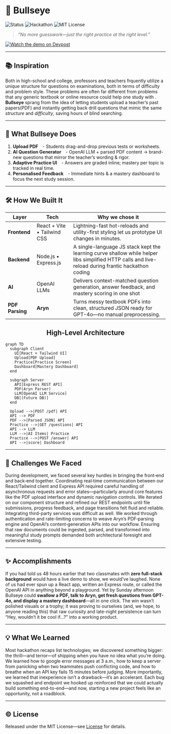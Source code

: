 <!-- TITLE & STATUS BADGES -->
# 🎯 **Bullseye**  
![Status](https://img.shields.io/badge/status-ARCHIVED-lightgray?style=for-the-badge) 
![Hackathon](https://img.shields.io/badge/built%20in-36h%20Hackathon-blueviolet?style=for-the-badge) 
![MIT License](https://img.shields.io/badge/license-MIT-green?style=for-the-badge)

> *“No more guesswork—just the right practice at the right level.”*

[![Watch the demo on Devpost](https://img.shields.io/badge/Watch%20demo-Devpost-blue?logo=playstation)](https://devpost.com/software/maple-w1c8kd)

---

## 📚 Inspiration
Both in high-school and college, professors and teachers frquently utilize a unique structure for questions on examinations, both in terms of difficulty and problem style. These problems are often far different from problems that any generic textbook or online resource could help one study with . **Bullseye** sprang from the idea of letting students upload a teacher’s past papers(PDF) and instantly getting back drill questions that mimic the same *structure* and *difficulty*, saving hours of blind searching.

---

## 🚀 What Bullseye Does
1. **Upload PDF** - Students drag-and-drop previous tests or worksheets.  
2. **AI Question Generator** - OpenAI LLM + parsed PDF content → brand-new questions that mirror the teacher’s wording & rigor.  
3. **Adaptive Practice UI** - Answers are graded inline; mastery per topic is tracked in real time.  
4. **Personalised Feedback** - Immediate hints & a mastery dashboard to focus the next study session.

---

## 🛠️ How We Built It

| Layer | Tech | Why we chose it |
|-------|------|-----------------|
| **Frontend** | React + Vite • Tailwind CSS | Lightning-fast hot-reloads and utility-first styling let us prototype UI changes in minutes. |
| **Backend** | Node.js • Express.js | A single-language JS stack kept the learning curve shallow while helper libs simplified HTTP calls and live-reload during frantic hackathon coding |
| **AI** | OpenAI LLMs | Delivers context-matched question generation, answer feedback, and mastery scoring in one shot |
| **PDF Parsing** | **Aryn** | Turns messy textbook PDFs into clean, structured JSON ready for GPT-4o—no manual preprocessing. |


<h2 align="center">High-Level Architecture</h2>


```mermaid
graph TD
  subgraph Client
    UI[React + Tailwind UI]
    Upload[PDF Upload]
    Practice[Practice Screen]
    Dashboard[Mastery Dashboard]
  end

  subgraph Server
    API[Express REST API]
    PDF(Aryn Parser)
    LLM[OpenAI LLM Service]
    DB[(Future DB)]
  end

  Upload -->|POST /pdf| API
  API --> PDF
  PDF -->|Parsed JSON| API
  Practice -->|GET /questions| API
  API --> LLM
  LLM -->|AI Items| Practice
  Practice -->|POST /answer| API
  API -->|score| Dashboard
```

---

## 🥊 Challenges We Faced
During development, we faced several key hurdles in bringing the front‐end and back‐end together. Coordinating real‐time communication between our React/Tailwind client and Express API required careful handling of asynchronous requests and error states—particularly around core features like the PDF upload interface and dynamic navigation controls. We iterated on our component structure and refined our REST endpoints until file submissions, progress feedback, and page transitions felt fluid and reliable. Integrating third-party services was difficult as well. We worked through authentication and rate-limiting concerns to weave Aryn’s PDF‐parsing engine and OpenAI’s content‐generation APIs into our workflow. Ensuring that raw documents could be ingested, parsed, and transformed into meaningful study prompts demanded both architectural foresight and extensive testing. 

---

## ✨ Accomplishments
If you had told us 48 hours earlier that two classmates with **zero full-stack background** would have a live demo to show, we would’ve laughed. None of us had ever spun up a React app, written an Express route, or called the OpenAI API in anything beyond a playground. Yet by Sunday afternoon Bullseye could **swallow a PDF, talk to Aryn, get fresh questions from GPT-4o, and display a mastery dashboard**—all in one click. The win wasn’t polished visuals or a trophy; it was proving to ourselves (and, we hope, to anyone reading this) that raw curiosity and late-night persistence can turn “Hey, wouldn’t it be cool if…?” into a working product.

---
## 💡 What We Learned
Most hackathon recaps list technologies; we discovered something bigger: the thrill—and terror—of shipping when you have no idea what you’re doing. We learned how to google error messages at 3 a.m., how to keep a server from panicking when two teammates push conflicting code, and how to breathe when an API key fails 15 minutes before judging. More importantly, we learned that inexperience isn’t a drawback—it’s an accelerant. Each bug we squashed and endpoint we hooked up reinforced that we could actually build something end-to-end—and now, starting a new project feels like an opportunity, not a roadblock.

---
## © License
Released under the MIT License—see [License](./LICENSE) for details.
